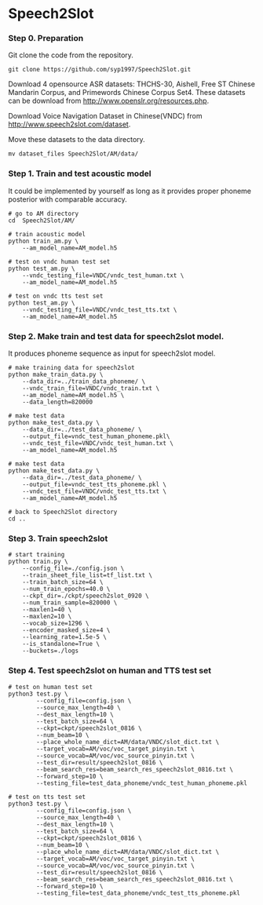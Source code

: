 # Speech2Slot

### Step 0. Preparation

Git clone the code from the repository.

```
git clone https://github.com/syp1997/Speech2Slot.git
```

Download 4 opensource ASR datasets: THCHS-30, Aishell, Free ST Chinese Mandarin Corpus, and Primewords Chinese Corpus Set4. These datasets can be download from http://www.openslr.org/resources.php.

Download Voice Navigation Dataset in Chinese(VNDC) from http://www.speech2slot.com/dataset.

Move these datasets to the data directory.

```shell
mv dataset_files Speech2Slot/AM/data/
```

### Step 1. Train and test acoustic model

It could be implemented by yourself as long as it provides proper phoneme posterior with comparable accuracy.

```shell
# go to AM directory
cd  Speech2Slot/AM/

# train acoustic model
python train_am.py \
    --am_model_name=AM_model.h5

# test on vndc human test set
python test_am.py \
    --vndc_testing_file=VNDC/vndc_test_human.txt \
    --am_model_name=AM_model.h5
  
# test on vndc tts test set
python test_am.py \
    --vndc_testing_file=VNDC/vndc_test_tts.txt \
    --am_model_name=AM_model.h5
```

### Step 2. Make train and test data for speech2slot model.

It produces phoneme sequence as input for speech2slot model.

```shell
# make training data for speech2slot
python make_train_data.py \
    --data_dir=../train_data_phoneme/ \
    --vndc_train_file=VNDC/vndc_train.txt \
    --am_model_name=AM_model.h5 \
    --data_length=820000
  
# make test data
python make_test_data.py \
    --data_dir=../test_data_phoneme/ \
    --output_file=vndc_test_human_phoneme.pkl\
    --vndc_test_file=VNDC/vndc_test_human.txt \
    --am_model_name=AM_model.h5
  
# make test data
python make_test_data.py \
    --data_dir=../test_data_phoneme/ \
    --output_file=vndc_test_tts_phoneme.pkl \
    --vndc_test_file=VNDC/vndc_test_tts.txt \
    --am_model_name=AM_model.h5
  
# back to Speech2Slot directory
cd ..
```

### Step 3. Train speech2slot

```shell
# start training
python train.py \
    --config_file=./config.json \
    --train_sheet_file_list=tf_list.txt \
    --train_batch_size=64 \
    --num_train_epochs=40.0 \
    --ckpt_dir=./ckpt/speech2slot_0920 \
    --num_train_sample=820000 \
    --maxlen1=40 \
    --maxlen2=10 \
    --vocab_size=1296 \
    --encoder_masked_size=4 \
    --learning_rate=1.5e-5 \
    --is_standalone=True \
    --buckets=./logs
```

### Step 4. Test speech2slot on human and TTS test set

```shell
# test on human test set
python3 test.py \
        --config_file=config.json \
        --source_max_length=40 \
        --dest_max_length=10 \
        --test_batch_size=64 \
        --ckpt=ckpt/speech2slot_0816 \
        --num_beam=10 \
        --place_whole_name_dict=AM/data/VNDC/slot_dict.txt \
        --target_vocab=AM/voc/voc_target_pinyin.txt \
        --source_vocab=AM/voc/voc_source_pinyin.txt \
        --test_dir=result/speech2slot_0816 \
        --beam_search_res=beam_search_res_speech2slot_0816.txt \
        --forward_step=10 \
        --testing_file=test_data_phoneme/vndc_test_human_phoneme.pkl

# test on tts test set
python3 test.py \
        --config_file=config.json \
        --source_max_length=40 \
        --dest_max_length=10 \
        --test_batch_size=64 \
        --ckpt=ckpt/speech2slot_0816 \
        --num_beam=10 \
        --place_whole_name_dict=AM/data/VNDC/slot_dict.txt \
        --target_vocab=AM/voc/voc_target_pinyin.txt \
        --source_vocab=AM/voc/voc_source_pinyin.txt \
        --test_dir=result/speech2slot_0816 \
        --beam_search_res=beam_search_res_speech2slot_0816.txt \
        --forward_step=10 \
        --testing_file=test_data_phoneme/vndc_test_tts_phoneme.pkl
```

